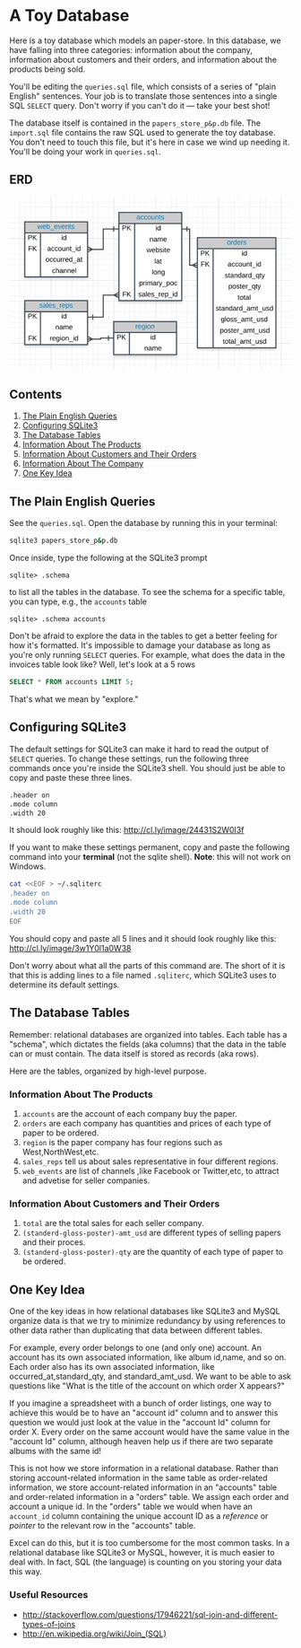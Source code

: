 # A Toy Database

Here is a toy database which models an paper-store.  In this database, we have falling into three categories: information about the company, information about customers and their orders, and information about the products being sold.

You'll be editing the `queries.sql` file, which consists of a series of
"plain English" sentences.  Your job is to translate those sentences into a
single SQL `SELECT` query.  Don't worry if you can't do it — take your best shot!

The database itself is contained in the `papers_store_p&p.db` file.  The `import.sql`
file contains the raw SQL used to generate the toy database.  You don't need to
touch this file, but it's here in case we wind up needing it.  You'll be doing
your work in `queries.sql`.


## ERD
![alt text](https://github.com/abdo96/sql-queries/blob/master/paper_store_p%26p.png)

## Contents

1. [The Plain English Queries](#the-plain-english-queries)
2. [Configuring SQLite3](#configuring-sqlite3)
3. [The Database Tables](#the-database-tables)
  1. [Information About The Products](#information-about-the-products)
  2. [Information About Customers and Their Orders](#information-about-customers-and-their-orders)
  3. [Information About The Company](#information-about-the-company)
4. [One Key Idea](#one-key-idea)

## The Plain English Queries

See the `queries.sql`.  Open the database by running this in your terminal:

```bash
sqlite3 papers_store_p&p.db
```

Once inside, type the following at the SQLite3 prompt

```text
sqlite> .schema
```

to list all the tables in the database.  To see the schema for a specific table,
you can type, e.g., the `accounts` table

```text
sqlite> .schema accounts
```

Don't be afraid to explore the data in the tables to get a better feeling
for how it's formatted.  It's impossible to damage your database as long
as you're only running `SELECT` queries.  For example, what does the data
in the invoices table look like?  Well, let's look at a 5 rows

```sql
SELECT * FROM accounts LIMIT 5;
```

That's what we mean by "explore."

## Configuring SQLite3

The default settings for SQLite3 can make it hard to read the output of `SELECT`
queries.  To change these settings, run the following three commands once you're inside
the SQLite3 shell.  You should just be able to copy and paste these three lines.

```text
.header on
.mode column
.width 20
```

It should look roughly like this: http://cl.ly/image/24431S2W0I3f

If you want to make these settings permanent, copy and paste the following
command into your **terminal** (not the sqlite shell). **Note**: this will not
work on Windows.

```bash
cat <<EOF > ~/.sqliterc
.header on
.mode column
.width 20
EOF
```

You should copy and paste all 5 lines and it should look roughly like this: http://cl.ly/image/3w1Y0l1a0W38

Don't worry about what all the parts of this command are.  The short of it is
that this is adding lines to a file named `.sqliterc`, which SQLite3 uses to
determine its default settings.

## The Database Tables

Remember: relational databases are organized into tables.  Each table has a "schema", which dictates the fields (aka columns) that the data in the table can or must contain.  The data itself is stored as records (aka rows).

Here are the tables, organized by high-level purpose.

### Information About The Products

1. `accounts` are the account of each company buy the paper.
2. `orders` are each company has quantities and prices of each type of paper to be ordered.
3. `region` is the paper company has four regions such as West,NorthWest,etc.
4. `sales_reps` tell us about sales representative in four different regions.
5. `web_events` are list of channels ,like Facebook or Twitter,etc, to attract and advetise for seller companies.

### Information About Customers and Their Orders

1. `total` are the total sales for each seller company.
2. `(standerd-gloss-poster)-amt_usd` are different types of selling papers and their proces.
3. `(standerd-gloss-poster)-qty` are the quantity of each type of paper to be ordered.

## One Key Idea

One of the key ideas in how relational databases like SQLite3 and MySQL organize data is that we try to minimize redundancy by using references to other data rather than duplicating that data between different tables.

For example, every order belongs to one (and only one) account.  An account has its own associated information, like album id,name, and so on.  Each order also has its own associated information, like occurred_at,standard_qty, and standard_amt_usd.  We want to be able to ask questions like "What is the title of the account on which order X appears?"

If you imagine a spreadsheet with a bunch of order listings, one way to achieve this would be to have an "account id" column and to answer this question we would just look at the value in the "account Id" column for order X.  Every order on the same account would have the same value in the "account Id" column, although heaven help us if there are two separate albums with the same id!

This is not how we store information in a relational database.  Rather than storing account-related information in the same table as order-related information, we store account-related information in an "accounts" table and order-related information in a "orders" table.  We assign each order and account a unique id.  In the "orders" table we would when have an `account_id` column containing the unique account ID as a *reference* or *pointer* to the relevant row in the "accounts" table.

Excel can do this, but it is too cumbersome for the most common tasks.  In a relational database like SQLite3 or MySQL, however, it is much easier to deal with.  In fact, SQL (the language) is counting on you storing your data this way.

### Useful Resources

- http://stackoverflow.com/questions/17946221/sql-join-and-different-types-of-joins
- http://en.wikipedia.org/wiki/Join_(SQL)
